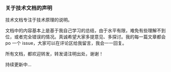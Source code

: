 ### 关于技术文档的声明

技术文档专注于技术原理的说明。

文档中的内容基本上是基于我自己学习的总结，由于水平有限，难免有些理解不到位，或者完全错误的情况。真诚希望大家多提意见、多探讨。我的每一篇文章都会 po 一个 issue，大家可以在评论区给我留言，我会一一回复。

所有文档，都欢迎转发，转发请注明出处，谢谢！

持续更新中...
